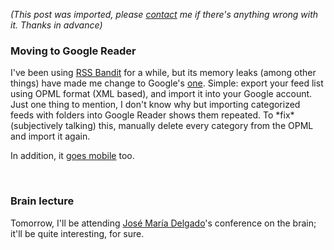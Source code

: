 *(This post was imported, please [contact](/#/contact) me if there's anything wrong with it. Thanks in advance)*

<div class="entry-body">
<h3>Moving to Google Reader</h3>
<p>
	I've been using <a href="http://www.rssbandit.org/">RSS Bandit</a> for a while, but its memory leaks (among other things) have made me change to Google's <a href="http://www.google.com/reader/">one</a>. Simple: export your feed list using OPML format (XML based), and import it into your Google account. Just one thing to mention, I don't know why but importing categorized feeds with folders into Google Reader shows them repeated. To *fix* (subjectively talking) this, manually delete every category from the OPML and import it again.
</p>
<p>
	In addition, it <a href="http://www.google.com/reader/m">goes mobile</a> too.
</p>
<br />
<h3>Brain lecture</h3>
<p>
	Tomorrow, I'll be attending <a href="http://www.upo.es/depa/webdex/nrb/DIVISION/JMsp.htm">Jos&eacute; Mar&iacute;a Delgado</a>'s conference on the brain; it'll be quite interesting, for sure.
</p>
</div>
